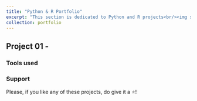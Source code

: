 ```yaml
---
title: "Python & R Portfolio"
excerpt: "This section is dedicated to Python and R projects<br/><img src='/images/portfolio-03.png'><br/>"
collection: portfolio
---
```


## Project 01 - <Add project title here>


### Tools used 


### Support
Please, if you like any of these projects, do give it a ⭐️!
